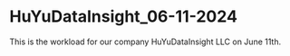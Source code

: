 # HuYuDataInsight_06-11-2024
This is the workload for our company HuYuDataInsight LLC on June 11th.
